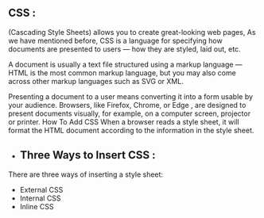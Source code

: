 ## CSS : 
(Cascading Style Sheets) allows you to create great-looking web pages,
As we have mentioned before, CSS is a language for specifying how documents are presented to users — how they are styled, laid out, etc.

A document is usually a text file structured using a markup language — HTML is the most common markup language, but you may also come across other markup languages such as SVG or XML.

Presenting a document to a user means converting it into a form usable by your audience. Browsers, like Firefox, Chrome, or Edge , are designed to present documents visually, for example, on a computer screen, projector or printer.
How To Add CSS
When a browser reads a style sheet, it will format the HTML document according to the information in the style sheet.

* ## Three Ways to Insert CSS :

 There are three ways of inserting a style sheet:

* External CSS
* Internal CSS
* Inline CSS